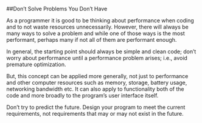 ##Don’t Solve Problems You Don’t Have

As a programmer it is good to be thinking about performance when coding and to not waste resources unnecessarily.  However, 
there will always be many ways to solve a problem and while one of those ways is the most performant, perhaps many if not all 
of them are performant enough.

In general, the starting point should always be simple and clean code; don’t worry about performance until a performance 
problem arises; i.e., avoid premature optimization.

But, this concept can be applied more generally, not just to performance and other computer resources such as memory, storage, 
battery usage, networking bandwidth etc.  It can also apply to functionality both of the code and more broadly to the 
program’s user interface itself.

Don’t try to predict the future.  Design your program to meet the current requirements, not requirements that may or may not 
exist in the future.
